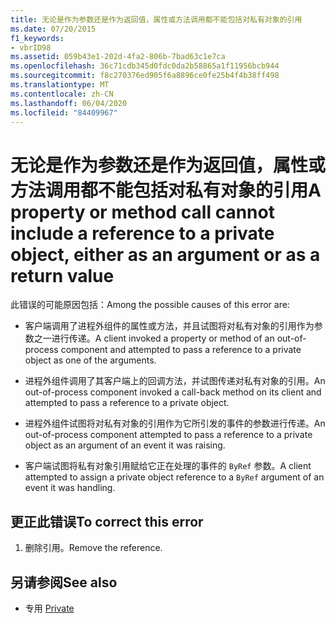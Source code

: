 ```yaml
---
title: 无论是作为参数还是作为返回值，属性或方法调用都不能包括对私有对象的引用
ms.date: 07/20/2015
f1_keywords:
- vbrID98
ms.assetid: 059b43e1-202d-4fa2-806b-7bad63c1e7ca
ms.openlocfilehash: 36c71cdb345d0fdc0da2b58865a1f11956bcb944
ms.sourcegitcommit: f8c270376ed905f6a8896ce0fe25b4f4b38ff498
ms.translationtype: MT
ms.contentlocale: zh-CN
ms.lasthandoff: 06/04/2020
ms.locfileid: "84409967"
---
```

# <a name="a-property-or-method-call-cannot-include-a-reference-to-a-private-object-either-as-an-argument-or-as-a-return-value"></a><span data-ttu-id="c0e61-102">无论是作为参数还是作为返回值，属性或方法调用都不能包括对私有对象的引用</span><span class="sxs-lookup"><span data-stu-id="c0e61-102">A property or method call cannot include a reference to a private object, either as an argument or as a return value</span></span>

<span data-ttu-id="c0e61-103">此错误的可能原因包括：</span><span class="sxs-lookup"><span data-stu-id="c0e61-103">Among the possible causes of this error are:</span></span>  
  
- <span data-ttu-id="c0e61-104">客户端调用了进程外组件的属性或方法，并且试图将对私有对象的引用作为参数之一进行传递。</span><span class="sxs-lookup"><span data-stu-id="c0e61-104">A client invoked a property or method of an out-of-process component and attempted to pass a reference to a private object as one of the arguments.</span></span>  
  
- <span data-ttu-id="c0e61-105">进程外组件调用了其客户端上的回调方法，并试图传递对私有对象的引用。</span><span class="sxs-lookup"><span data-stu-id="c0e61-105">An out-of-process component invoked a call-back method on its client and attempted to pass a reference to a private object.</span></span>  
  
- <span data-ttu-id="c0e61-106">进程外组件试图将对私有对象的引用作为它所引发的事件的参数进行传递。</span><span class="sxs-lookup"><span data-stu-id="c0e61-106">An out-of-process component attempted to pass a reference to a private object as an argument of an event it was raising.</span></span>  
  
- <span data-ttu-id="c0e61-107">客户端试图将私有对象引用赋给它正在处理的事件的 `ByRef` 参数。</span><span class="sxs-lookup"><span data-stu-id="c0e61-107">A client attempted to assign a private object reference to a `ByRef` argument of an event it was handling.</span></span>  
  
## <a name="to-correct-this-error"></a><span data-ttu-id="c0e61-108">更正此错误</span><span class="sxs-lookup"><span data-stu-id="c0e61-108">To correct this error</span></span>  
  
1. <span data-ttu-id="c0e61-109">删除引用。</span><span class="sxs-lookup"><span data-stu-id="c0e61-109">Remove the reference.</span></span>  
  
## <a name="see-also"></a><span data-ttu-id="c0e61-110">另请参阅</span><span class="sxs-lookup"><span data-stu-id="c0e61-110">See also</span></span>

- <span data-ttu-id="c0e61-111">专用 </span><span class="sxs-lookup"><span data-stu-id="c0e61-111">[Private](../modifiers/private.md)</span></span>
